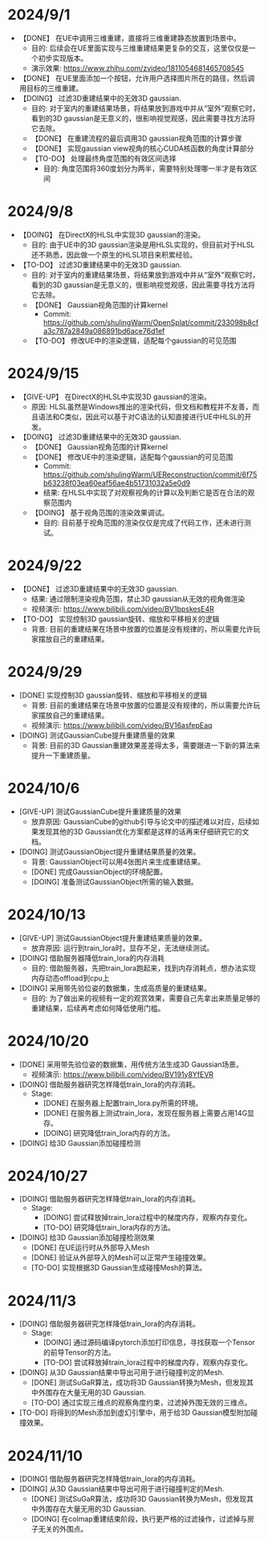 # 2024/9/1
- 【DONE】 在UE中调用三维重建，直接将三维重建静态放置到场景中。
	- 目的: 后续会在UE里面实现与三维重建结果更复杂的交互，这里仅仅是一个初步实现版本。
	- 演示效果: https://www.zhihu.com/zvideo/1811054681465708545
- 【DONE】 在UE里面添加一个按钮，允许用户选择图片所在的路径，然后调用目标的三维重建。
- 【DOING】 过滤3D重建结果中的无效3D gaussian.
	- 目的: 对于室内的重建结果场景，将结果放到游戏中并从“室外”观察它时，看到的3D gaussian是无意义的，很影响视觉观感，因此需要寻找方法将它去除。 
	- 【DONE】 在重建流程的最后调用3D gaussian视角范围的计算步骤
	- 【DONE】 实现gaussian view视角的核心CUDA核函数的角度计算部分
	- 【TO-DO】 处理最终角度范围的有效区间选择
		- 目的: 角度范围将360度划分为两半，需要特别处理哪一半才是有效区间

# 2024/9/8
- 【DOING】 在DirectX的HLSL中实现3D gaussian的渲染。
	- 目的: 由于UE中的3D gaussian渲染是用HLSL实现的，但目前对于HLSL还不熟悉，因此做一个原生的HLSL项目来积累经验。
- 【TO-DO】 过滤3D重建结果中的无效3D gaussian.
	- 目的: 对于室内的重建结果场景，将结果放到游戏中并从“室外”观察它时，看到的3D gaussian是无意义的，很影响视觉观感，因此需要寻找方法将它去除。 
	- 【DONE】 Gaussian视角范围的计算kernel
		- Commit: https://github.com/shulingWarm/OpenSplat/commit/233098b8cfa3c787a2849a086891bd6ace76d1ef
	- 【TO-DO】 修改UE中的渲染逻辑，适配每个gaussian的可见范围

# 2024/9/15
- 【GIVE-UP】 在DirectX的HLSL中实现3D gaussian的渲染。
	- 原因: HLSL虽然是Windows推出的渲染代码，但文档和教程并不友善，而且语法和C类似，因此可以基于对C语法的认知直接进行UE中HLSL的开发。
- 【DOING】 过滤3D重建结果中的无效3D gaussian.
	- 【DONE】 Gaussian视角范围的计算kernel
	- 【DONE】 修改UE中的渲染逻辑，适配每个gaussian的可见范围
		- Commit: https://github.com/shulingWarm/UEReconstruction/commit/6f75b63238f03ea60eaf56ae4b51731032a5e0d9
		- 结果: 在HLSL中实现了对观察视角的计算以及判断它是否在合法的观察范围内
	- 【DOING】 基于视角范围的渲染效果调试。
		- 目的: 目前基于视角范围的渲染仅仅是完成了代码工作，还未进行测试。

# 2024/9/22
- 【DONE】 过滤3D重建结果中的无效3D gaussian.
	- 结果: 通过限制渲染视角范围，禁止3D gaussian从无效的视角做渲染
	- 视频演示: https://www.bilibili.com/video/BV1bpskesE4R
- 【TO-DO】 实现控制3D gaussian旋转、缩放和平移相关的逻辑
	- 背景: 目前的重建结果在场景中放置的位置是没有规律的，所以需要允许玩家摆放自己的重建结果。

# 2024/9/29
- [DONE] 实现控制3D gaussian旋转、缩放和平移相关的逻辑
	- 背景: 目前的重建结果在场景中放置的位置是没有规律的，所以需要允许玩家摆放自己的重建结果。
	- 视频演示: https://www.bilibili.com/video/BV16asfepEaq
- [DOING] 测试GaussianCube提升重建质量的效果
	- 背景: 目前的3D Gaussian重建效果差差得太多，需要跟进一下新的算法来提升一下重建质量。

# 2024/10/6
- [GIVE-UP] 测试GaussianCube提升重建质量的效果
	- 放弃原因: GaussianCube的github引导与论文中的描述难以对应，后续如果发现其他的3D Gaussian优化方案都是这样的话再来仔细研究它的文档。
- [DOING] 测试GaussianObject提升重建结果质量的效果。
	- 背景: GaussianObject可以用4张图片来生成重建结果。
	- [DONE] 完成GaussianObject的环境配置。
	- [DOING] 准备测试GaussianObject所需的输入数据。

# 2024/10/13
- [GIVE-UP] 测试GaussianObject提升重建结果质量的效果。
	- 放弃原因: 运行到train_lora时，显存不足，无法继续测试。
- [DOING] 借助服务器降低train_lora的内存消耗
	- 目的: 借助服务器，先把train_lora跑起来，找到内存消耗点，想办法实现内存动态offload到cpu上
- [DOING] 采用带先验位姿的数据集，生成高质量的重建结果。
	- 目的: 为了做出来的视频有一定的观赏效果，需要自己先拿出来质量足够的重建结果，后续再考虑如何降低使用门槛。

# 2024/10/20
- [DONE] 采用带先验位姿的数据集，用传统方法生成3D Gaussian场景。
	- 视频演示: https://www.bilibili.com/video/BV191y8YfEVR
- [DOING] 借助服务器研究怎样降低train_lora的内存消耗。
	- Stage:
		- [DONE] 在服务器上配置train_lora.py所需的环境。
		- [DONE] 在服务器上测试train_lora，发现在服务器上需要占用14G显存。
		- [DOING] 研究降低train_lora内存的方法。
- [DOING] 给3D Gaussian添加碰撞检测

# 2024/10/27
- [DOING] 借助服务器研究怎样降低train_lora的内存消耗。
	- Stage:
		- [DOING] 尝试释放掉train_lora过程中的梯度内存，观察内存变化。
		- [TO-DO] 研究降低train_lora内存的方法。
- [DOING] 给3D Gaussian添加碰撞检测效果
	- [DONE] 在UE运行时从外部导入Mesh
	- [DONE] 验证从外部导入的Mesh可以正常产生碰撞效果。
	- [TO-DO] 实现根据3D Gaussian生成碰撞Mesh的算法。

# 2024/11/3
- [DOING] 借助服务器研究怎样降低train_lora的内存消耗。
	- Stage:
		- [DOING] 通过源码编译pytorch添加打印信息，寻找获取一个Tensor的前导Tensor的方法。
		- [TO-DO] 尝试释放掉train_lora过程中的梯度内存，观察内存变化。
- [DOING] 从3D Gaussian结果中导出可用于进行碰撞判定的Mesh.
	- [DONE] 测试SuGaR算法，成功将3D Gaussian转换为Mesh，但发现其中外围存在大量无用的3D Gaussian.
	- [TO-DO] 通过实现三维点的观察角度约束，过滤掉外围无效的三维点。
- [TO-DO] 将得到的Mesh添加到虚幻引擎中，用于给3D Gaussian模型附加碰撞效果。

# 2024/11/10
- [DOING] 借助服务器研究怎样降低train_lora的内存消耗。
- [DOING] 从3D Gaussian结果中导出可用于进行碰撞判定的Mesh.
	- [DONE] 测试SuGaR算法，成功将3D Gaussian转换为Mesh，但发现其中外围存在大量无用的3D Gaussian.
	- [DOING] 在colmap重建结束阶段，执行更严格的过滤操作，过滤掉与房子无关的外围点。